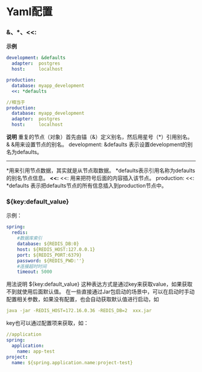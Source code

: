 # Yaml配置

### &、*、<<:

**示例**
```yaml
development: &defaults
  adapter:  postgres
  host:     localhost

production:
  database: myapp_development
  <<: *defaults

//相当于
production:
  database: myapp_development
  adapter:  postgres
  host:     localhost
```
**说明**
重复的节点（对象）首先由锚（&）定义别名，然后用星号（*）引用别名。
&
&用来设置节点的别名。
development: &defaults 表示设置development的别名为defaults。
*****
*用来引用节点数据，其实就是从节点取数据。
*defaults表示引用名称为defaults的别名节点信息。
**<<:**
<<: 用来把符号后面的内容插入该节点。
production:
<<: *defaults
表示把defaults节点的所有信息插入到production节点中。

### ${key:default_value}
示例：
```yaml
spring:
  redis:
    #数据库索引
    database: ${REDIS_DB:0}
    host: ${REDIS_HOST:127.0.0.1}
    port: ${REDIS_PORT:6379}
    password: ${REDIS_PWD:''}
    #连接超时时间
    timeout: 5000
```
用法说明
${key:default_value} 这种表达方式是通过key来获取value，如果获取不到就使用后面默认值。
在一些直接通过Jar包启动的场景中，可以在启动时手动配置相关参数，如果没有配置，也会自动获取默认值进行启动，如
```yaml
java -jar -REDIS_HOST=172.16.0.36 -REDIS_DB=2  xxx.jar
```
key也可以通过配置项来获取，如：
```yaml
//application
spring:
  application:
    name: app-test
project:
  name: ${spring.application.name:project-test}
```

